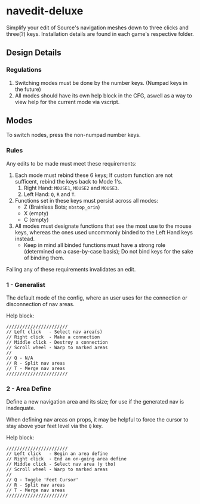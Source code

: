 # navedit-deluxe
Simplify your edit of Source's navigation meshes down to three clicks and three(?) keys.
Installation details are found in each game's respective folder.

## Design Details
### Regulations

1. Switching modes must be done by the number keys. (Numpad keys in the future)
2. All modes should have its own help block in the CFG, aswell as a way to view help for the current mode via vscript. 

## Modes
To switch nodes, press the non-numpad number keys.

### Rules
Any edits to be made must meet these requirements:
 
1. Each mode must rebind these 6 keys; If custom function are not sufficent, rebind the keys back to Mode 1's.
	1. Right Hand: `MOUSE1`, `MOUSE2` and `MOUSE3`.
	2. Left Hand: `Q`, `R` and `T`.
2. Functions set in these keys must persist across all modes:
	- Z (Brainless Bots; `nbstop_orin`)
	- X (empty)
	- C (empty)
3. All modes must designate functions that see the most use to the mouse keys, whereas the ones used uncommonly binded to the Left Hand keys instead.
	- Keep in mind all binded functions must have a strong role (determined on a case-by-case basis); Do not bind keys for the sake of binding them.

Failing any of these requirements invalidates an edit.

### 1 - Generalist
The default mode of the config, where an user uses for the connection or disconnection of nav areas.

Help block:
```
///////////////////////
// Left click	- Select nav area(s)
// Right click	- Make a connection
// Middle click	- Destroy a connection
// Scroll wheel	- Warp to marked areas
//
// Q - N/A
// R - Split nav areas
// T - Merge nav areas
///////////////////////
```

### 2 - Area Define
Define a new navigation area and its size; for use if the generated nav is inadequate.

When defining nav areas on props, it may be helpful to force the cursor to stay above your feet level via the `Q` key.

Help block:
```
///////////////////////
// Left click	- Begin an area define
// Right click	- End an on-going area define 
// Middle click	- Select nav area (y tho)
// Scroll wheel	- Warp to marked areas
//
// Q - Toggle 'Feet Cursor'
// R - Split nav areas
// T - Merge nav areas
///////////////////////
```